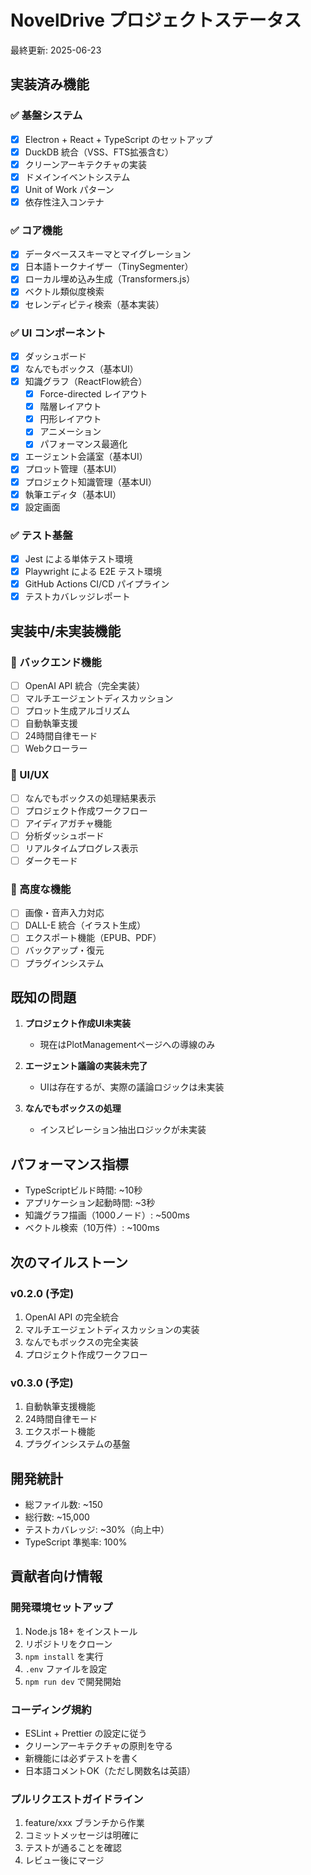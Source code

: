# NovelDrive プロジェクトステータス

最終更新: 2025-06-23

## 実装済み機能

### ✅ 基盤システム
- [x] Electron + React + TypeScript のセットアップ
- [x] DuckDB 統合（VSS、FTS拡張含む）
- [x] クリーンアーキテクチャの実装
- [x] ドメインイベントシステム
- [x] Unit of Work パターン
- [x] 依存性注入コンテナ

### ✅ コア機能
- [x] データベーススキーマとマイグレーション
- [x] 日本語トークナイザー（TinySegmenter）
- [x] ローカル埋め込み生成（Transformers.js）
- [x] ベクトル類似度検索
- [x] セレンディピティ検索（基本実装）

### ✅ UI コンポーネント
- [x] ダッシュボード
- [x] なんでもボックス（基本UI）
- [x] 知識グラフ（ReactFlow統合）
  - [x] Force-directed レイアウト
  - [x] 階層レイアウト
  - [x] 円形レイアウト
  - [x] アニメーション
  - [x] パフォーマンス最適化
- [x] エージェント会議室（基本UI）
- [x] プロット管理（基本UI）
- [x] プロジェクト知識管理（基本UI）
- [x] 執筆エディタ（基本UI）
- [x] 設定画面

### ✅ テスト基盤
- [x] Jest による単体テスト環境
- [x] Playwright による E2E テスト環境
- [x] GitHub Actions CI/CD パイプライン
- [x] テストカバレッジレポート

## 実装中/未実装機能

### 🚧 バックエンド機能
- [ ] OpenAI API 統合（完全実装）
- [ ] マルチエージェントディスカッション
- [ ] プロット生成アルゴリズム
- [ ] 自動執筆支援
- [ ] 24時間自律モード
- [ ] Webクローラー

### 🚧 UI/UX
- [ ] なんでもボックスの処理結果表示
- [ ] プロジェクト作成ワークフロー
- [ ] アイディアガチャ機能
- [ ] 分析ダッシュボード
- [ ] リアルタイムプログレス表示
- [ ] ダークモード

### 🚧 高度な機能
- [ ] 画像・音声入力対応
- [ ] DALL-E 統合（イラスト生成）
- [ ] エクスポート機能（EPUB、PDF）
- [ ] バックアップ・復元
- [ ] プラグインシステム

## 既知の問題

1. **プロジェクト作成UI未実装**
   - 現在はPlotManagementページへの導線のみ

2. **エージェント議論の実装未完了**
   - UIは存在するが、実際の議論ロジックは未実装

3. **なんでもボックスの処理**
   - インスピレーション抽出ロジックが未実装

## パフォーマンス指標

- TypeScriptビルド時間: ~10秒
- アプリケーション起動時間: ~3秒
- 知識グラフ描画（1000ノード）: ~500ms
- ベクトル検索（10万件）: ~100ms

## 次のマイルストーン

### v0.2.0 (予定)
1. OpenAI API の完全統合
2. マルチエージェントディスカッションの実装
3. なんでもボックスの完全実装
4. プロジェクト作成ワークフロー

### v0.3.0 (予定)
1. 自動執筆支援機能
2. 24時間自律モード
3. エクスポート機能
4. プラグインシステムの基盤

## 開発統計

- 総ファイル数: ~150
- 総行数: ~15,000
- テストカバレッジ: ~30%（向上中）
- TypeScript 準拠率: 100%

## 貢献者向け情報

### 開発環境セットアップ
1. Node.js 18+ をインストール
2. リポジトリをクローン
3. `npm install` を実行
4. `.env` ファイルを設定
5. `npm run dev` で開発開始

### コーディング規約
- ESLint + Prettier の設定に従う
- クリーンアーキテクチャの原則を守る
- 新機能には必ずテストを書く
- 日本語コメントOK（ただし関数名は英語）

### プルリクエストガイドライン
1. feature/xxx ブランチから作業
2. コミットメッセージは明確に
3. テストが通ることを確認
4. レビュー後にマージ